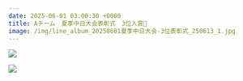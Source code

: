 ```yaml
---
date: 2025-06-01 03:00:30 +0000
title: Aチーム　夏季中日大会表彰式　3位入賞🥉
image: /img/line_album_20250601夏季中日大会-3位表彰式_250613_1.jpg
---
```

![](/img/line_album_20250601夏季中日大会-3位表彰式_250613_2.jpg)

![](/img/line_album_20250601夏季中日大会-3位表彰式_250613_3.jpg)
